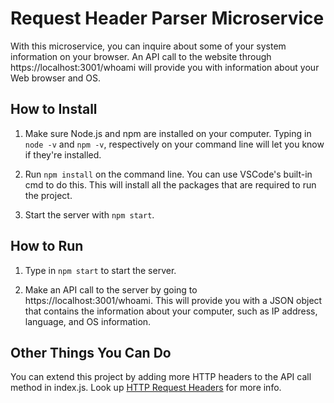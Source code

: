 # Request Header Parser Microservice

With this microservice, you can inquire about some of your system information on your browser. An API call to the website through https://localhost:3001/whoami will provide you with information about your Web browser and OS.

## How to Install
1. Make sure Node.js and npm are installed on your computer. Typing in `node -v` and `npm -v`, respectively on your command line will let you know if they're installed.

2. Run `npm install` on the command line. You can use VSCode's built-in cmd to do this. This will install all the packages that are required to run the project.

3. Start the server with `npm start`.

## How to Run
1. Type in `npm start` to start the server. 

2. Make an API call to the server by going to https://localhost:3001/whoami. This will provide you with a JSON object that
contains the information about your computer, such as IP address, language, and OS information.

## Other Things You Can Do
You can extend this project by adding more HTTP headers to the API call method in index.js. Look up [HTTP Request Headers](https://developer.mozilla.org/en-US/docs/Glossary/Request_header) for more info.
